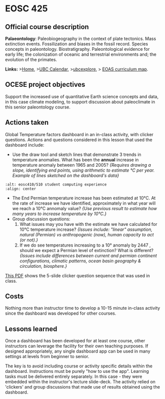 # EOSC 425

## Official course description

**Palaeontology**: Paleobiogeography in the context of plate tectonics. Mass extinction events. Fossilization and biases in the fossil record. Species concepts in paleontology. Biostratigraphy. Paleontological evidence for early life; the colonization of oceanic and terrestrial environments and; the evolution of the primates.

**Links:**
\>[Home](https://www.eoas.ubc.ca/academics/courses/eosc425),
\>[UBC Calendar](https://courses.students.ubc.ca/cs/courseschedule?pname=subjarea&tname=subj-course&dept=EOSC&course=425),
\>[ubcexplore](https://ubcexplorer.io/course/EOSC/425),
\> [EOAS curriculum map](https://www.eoas.ubc.ca/~quest/eoas-only.html).

## OCESE project objectives

Support the increased use of quantitative Earth science concepts and data, in this case climate modeling, to support discussion about paleoclimate in this senior paleontology course.

## Actions taken

Global Temperature factors dashboard in an in-class activity, with clicker questions. Actions and questions considered in this lesson that used the dashboard include:

* Use the draw tool and sketch lines that demonstrate 3 trends in temperature anomalies. What has been the **annual** increase in temperature anomaly between 1965 and 2005? _{Requires drawing a slope, identifying end points, using arithmetic to estimate °C per year. Example of lines sketched on the dashboard's data}_

```{image} images/climatefactors-eosc425.jpg
:alt: eosc410/510 student computing experience
:align: center
```

* The End Permian temperature increase has been estimated at 10°C. At the rate of increase we have identified, approximately in what year will we reach a 10°C annomaly value? _{Use previous result to estimate how many years to increase temperature by 10°C.}_
* Group discussion questions:
  1. What issues may you have with the estimate we have calculated for 10°C temperature increase? _{Issues include: "linear" assumption, natural (Permian) vs anthropogenic (now), human capacity to act (or not).}_
  2. If we do see temperatures increasing to a 10° anomaly by 2447 , should we expect a Permian level of extinction? What is different? _{Issues include differences between current and permian continent configurations, climatic patterns, ocean basin geography & circulation, biosphere.}_

<a href="files/eosc425-Anthropocene-App.pdf">This PDF</a> shows the 5-slide clicker question sequence that was used in class.

## Costs

Nothing more than instructor time to develop a 10-15 minute in-class activity since the dashboard was developed for other courses.

## Lessons learned

Once a dashboard has been developed for at least one course, other instructors can leverage the facility for their own teaching purposes. If designed appropriately, any single dashboard app can be used in many settings at levels from beginner to senior.

The key is to avoid including course or activity specific details within the dashboard. Instructions must be purely "how to use the app". Learning tasks must be delivered entirely separately. In this case - they were embedded within the instructor's lecture slide-deck. The activity relied on 'clickers' and group discussions that made use of results obtained using the dashboard. 